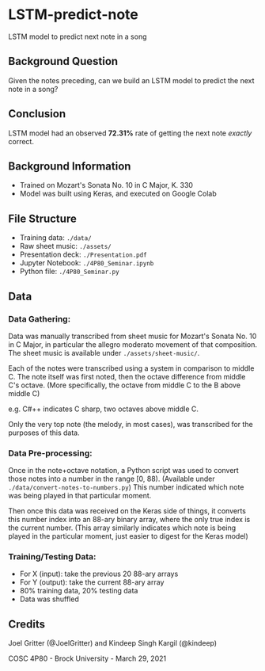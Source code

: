 # LSTM-predict-note
LSTM model to predict next note in a song

## Background Question
Given the notes preceding, can we build an LSTM model to predict the next note in a song?

## Conclusion
LSTM model had an observed **72.31%** rate of getting the next note _exactly_ correct.

## Background Information
- Trained on Mozart's Sonata No. 10 in C Major, K. 330
- Model was built using Keras, and executed on Google Colab

## File Structure
- Training data: `./data/`
- Raw sheet music: `./assets/`
- Presentation deck: `./Presentation.pdf`
- Jupyter Notebook: `./4P80_Seminar.ipynb`
- Python file: `./4P80_Seminar.py`

## Data
### Data Gathering:
Data was manually transcribed from sheet music for Mozart's Sonata No. 10 in C Major, in particular the allegro moderato movement of that composition. The sheet music is available under `./assets/sheet-music/`.

Each of the notes were transcribed using a system in comparison to middle C. The note itself was first noted, then the octave difference from middle C's octave. \(More specifically, the octave from middle C to the B above middle C\)

e.g. C#++ indicates C sharp, two octaves above middle C.

Only the very top note \(the melody, in most cases\), was transcribed for the purposes of this data.

### Data Pre-processing:
Once in the note+octave notation, a Python script was used to convert those notes into a number in the range \[0, 88\). \(Available under `./data/convert-notes-to-numbers.py`\) This number indicated which note was being played in that particular moment.

Then once this data was received on the Keras side of things, it converts this number index into an 88-ary binary array, where the only true index is the current number. \(This array similarly indicates which note is being played in the particular moment, just easier to digest for the Keras model\)

### Training/Testing Data:
- For X \(input\): take the previous 20 88-ary arrays
- For Y \(output\): take the current 88-ary array
- 80% training data, 20% testing data
- Data was shuffled

## Credits
Joel Gritter (@JoelGritter) and Kindeep Singh Kargil (@kindeep)

COSC 4P80 - Brock University - March 29, 2021